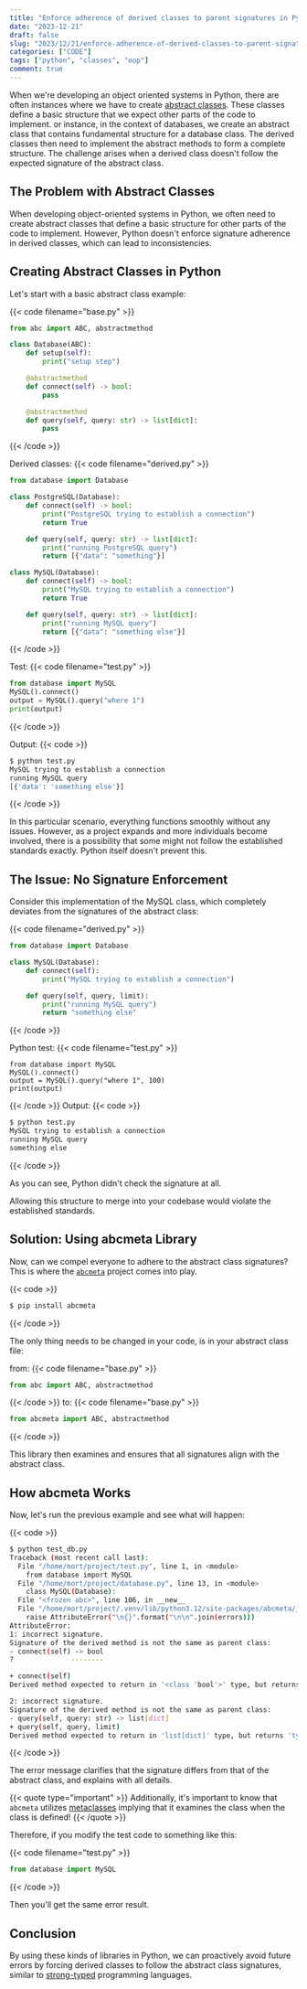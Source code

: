 ```yaml
---
title: "Enforce adherence of derived classes to parent signatures in Python"
date: "2023-12-21"
draft: false
slug: "2023/12/21/enforce-adherence-of-derived-classes-to-parent-signatures-in-python"
categories: ["CODE"]
tags: ["python", "classes", "oop"]
comment: true
---
```

When we're developing an object oriented systems in Python, there are often instances where we have to create [abstract classes](https://en.wikipedia.org/wiki/Abstract_type).
These classes define a basic structure that we expect other parts of the code to implement.
or instance, in the context of databases, we create an abstract class that contains fundamental structure for a database class.
The derived classes then need to implement the abstract methods to form a complete structure.
The challenge arises when a derived class doesn't follow the expected signature of the abstract class.
<!--more-->

## The Problem with Abstract Classes

When developing object-oriented systems in Python, we often need to create abstract classes that define a basic structure for other parts of the code to implement. However, Python doesn't enforce signature adherence in derived classes, which can lead to inconsistencies.

## Creating Abstract Classes in Python

Let's start with a basic abstract class example:

{{< code filename="base.py" >}}
```python {linenos=inline}
from abc import ABC, abstractmethod

class Database(ABC):
    def setup(self):
        print("setup step")

    @abstractmethod
    def connect(self) -> bool:
        pass

    @abstractmethod
    def query(self, query: str) -> list[dict]:
        pass
```
{{< /code >}}

Derived classes:
{{< code filename="derived.py" >}}
```python {linenos=inline}
from database import Database

class PostgreSQL(Database):
    def connect(self) -> bool:
        print("PostgreSQL trying to establish a connection")
        return True

    def query(self, query: str) -> list[dict]:
        print("running PostgreSQL query")
        return [{"data": "something"}]

class MySQL(Database):
    def connect(self) -> bool:
        print("MySQL trying to establish a connection")
        return True

    def query(self, query: str) -> list[dict]:
        print("running MySQL query")
        return [{"data": "something else"}]
```
{{< /code >}}

Test:
{{< code filename="test.py" >}}
```python {linenos=inline}
from database import MySQL
MySQL().connect()
output = MySQL().query("where 1")
print(output)
```
{{< /code >}}

Output:
{{< code  >}}
```bash
$ python test.py
MySQL trying to establish a connection
running MySQL query
[{'data': 'something else'}]
```
{{< /code >}}

In this particular scenario, everything functions smoothly without any issues.
However, as a project expands and more individuals become involved, there is a possibility that some might not follow the
established standards exactly.
Python itself doesn't prevent this.

## The Issue: No Signature Enforcement

Consider this implementation of the MySQL class, which completely deviates from the signatures of the abstract class:

{{< code filename="derived.py" >}}
```python {linenos=inline hl_lines=[7,9]}
from database import Database

class MySQL(Database):
    def connect(self):
        print("MySQL trying to establish a connection")

    def query(self, query, limit):
        print("running MySQL query")
        return "something else"
```
{{< /code >}}

Python test:
{{< code filename="test.py" >}}
```python,linenos
from database import MySQL
MySQL().connect()
output = MySQL().query("where 1", 100)
print(output)
```
{{< /code >}}
Output:
{{< code  >}}
```bash
$ python test.py
MySQL trying to establish a connection
running MySQL query
something else
```
{{< /code >}}

As you can see, Python didn't check the signature at all.

Allowing this structure to merge into your codebase would violate the established standards.

## Solution: Using abcmeta Library

Now, can we compel everyone to adhere to the abstract class signatures?
This is where the [`abcmeta`](https://github.com/mortymacs/abcmeta) project comes into play.

{{< code  >}}
```bash
$ pip install abcmeta
```
{{< /code >}}

The only thing needs to be changed in your code, is in your abstract class file:

from:
{{< code filename="base.py" >}}
```python
from abc import ABC, abstractmethod
```
{{< /code >}}
to:
{{< code filename="base.py" >}}
```python
from abcmeta import ABC, abstractmethod
```
{{< /code >}}

This library then examines and ensures that all signatures align with the abstract class.

## How abcmeta Works

Now, let's run the previous example and see what will happen:

{{< code  >}}
```bash
$ python test_db.py
Traceback (most recent call last):
  File "/home/mort/project/test.py", line 1, in <module>
    from database import MySQL
  File "/home/mort/project/database.py", line 13, in <module>
    class MySQL(Database):
  File "<frozen abc>", line 106, in __new__
  File "/home/mort/project/.venv/lib/python3.12/site-packages/abcmeta/__init__.py", line 198, in __init_subclass__
    raise AttributeError("\n{}".format("\n\n".join(errors)))
AttributeError:
1: incorrect signature.
Signature of the derived method is not the same as parent class:
- connect(self) -> bool
?              --------

+ connect(self)
Derived method expected to return in '<class 'bool'>' type, but returns 'typing.Any'

2: incorrect signature.
Signature of the derived method is not the same as parent class:
- query(self, query: str) -> list[dict]
+ query(self, query, limit)
Derived method expected to return in 'list[dict]' type, but returns 'typing.Any'
```
{{< /code >}}

The error message clarifies that the signature differs from that of the abstract class, and explains with all details.

{{< quote type="important" >}}
Additionally, it's important to know that <code>abcmeta</code> utilizes <a href="https://docs.python.org/3/reference/datamodel.html" target="_blank">metaclasses</a>
implying that it examines the class when the class is defined!
{{< /quote >}}

Therefore, if you modify the test code to something like this:

{{< code filename="test.py" >}}
```python
from database import MySQL
```
{{< /code >}}

Then you'll get the same error result.

## Conclusion

By using these kinds of libraries in Python, we can proactively avoid future errors by forcing derived classes to follow
the abstract class signatures, similar to [strong-typed](https://en.wikipedia.org/wiki/Strong_and_weak_typing) programming languages.
